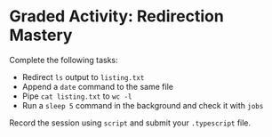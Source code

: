 # Graded Activity: Redirection Mastery

Complete the following tasks:
- Redirect `ls` output to `listing.txt`
- Append a `date` command to the same file
- Pipe `cat listing.txt` to `wc -l`
- Run a `sleep 5` command in the background and check it with `jobs`

Record the session using `script` and submit your `.typescript` file.